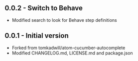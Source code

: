 ## 0.0.2 - Switch to Behave
* Modified search to look for Behave step definitions

## 0.0.1 - Initial version
* Forked from tomkadwill/atom-cucumber-autocomplete
* Modified CHANGELOG.md, LICENSE.md and package.json
